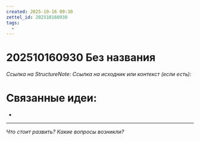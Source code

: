```yaml
---
created: 2025-10-16 09:30
zettel_id: 202510160930
tags:
  - 
---
```

# 202510160930 Без названия
*Ссылка на StructureNote:*
*Ссылка на исходник или контекст (если есть):* 

# Связанные идеи:
* 
---

*Что стоит развить? Какие вопросы возникли?*